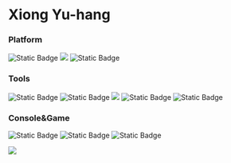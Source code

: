 # Xiong Yu-hang 

### Platform
![Static Badge](https://img.shields.io/badge/Windows-11-0080ff?logo=windows11)
![](https://img.shields.io/badge/Os-Linux-blue?style=flat&logo=Linux&logoColor=ffffff)
![Static Badge](https://img.shields.io/badge/IPhone-12-ff0000?logo=apple&color=black)

### Tools
![Static Badge](https://img.shields.io/badge/Matlab%2FSimulink-12?logo=maildotcom&color=ff0000)
![Static Badge](https://img.shields.io/badge/IDE-Visual%20Studio%20Code-0080ff?logo=visualstudiocode)
![](https://img.shields.io/badge/Studied-Labview-blueviolet?style=flat%20Code&logo=labview&logoColor=ffffff)
![Static Badge](https://img.shields.io/badge/Keil-12?logo=kaios&color=ff0000)
![Static Badge](https://img.shields.io/badge/PLC-12?logo=bandrautomation&logoColor=%23FF8800&color=33ffff)

### Console&Game
![Static Badge](https://img.shields.io/badge/Nintendo%20Switch-11?logo=nintendoswitch&labelColor=ff0000&color=ff0000)
![Static Badge](https://img.shields.io/badge/Steam-11?logo=steam&color=000000)
![Static Badge](https://img.shields.io/badge/LOL-12?logo=leagueoflegends&logoColor=%23FF8800&color=000000)



 
<img align="center" src="https://github-readme-stats.vercel.app/api?username=ohmyjesus&show_icons=true&icon_color=CE1D2D&text_color=718096&bg_color=ffffff&hide_title=true" />

